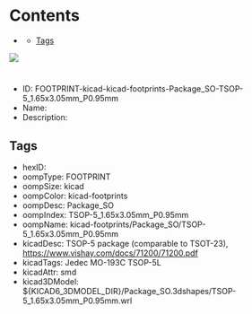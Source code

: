 



Contents
========

* [](#)
	* [Tags](#tags)
  
![][im]
# 

- ID: FOOTPRINT-kicad-kicad-footprints-Package_SO-TSOP-5_1.65x3.05mm_P0.95mm
- Name: 
- Description: 

## Tags

- hexID: 
- oompType: FOOTPRINT
- oompSize: kicad
- oompColor: kicad-footprints
- oompDesc: Package_SO
- oompIndex: TSOP-5_1.65x3.05mm_P0.95mm
- oompName: kicad-footprints/Package_SO/TSOP-5_1.65x3.05mm_P0.95mm
- kicadDesc: TSOP-5 package (comparable to TSOT-23), https://www.vishay.com/docs/71200/71200.pdf
- kicadTags: Jedec MO-193C TSOP-5L
- kicadAttr: smd
- kicad3DModel: ${KICAD6_3DMODEL_DIR}/Package_SO.3dshapes/TSOP-5_1.65x3.05mm_P0.95mm.wrl



[im]: image.png
